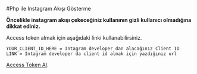 #Php ile Instagram Akışı Gösterme

**Öncelikle instagram akışı çekeceğiniz kullanının gizli kullanıcı olmadığına dikkat ediniz.**

Access token almak için aşağıdaki linki kullanabilirsiniz.
```
YOUR_CLIENT_ID_HERE = Intagram developer dan alacağınız Client ID
LINK = Intagram developer da client id almak için yazdığınız url
```
[Access Token Al](https://www.instagram.com/oauth/authorize/?client_id=YOUR_CLIENT_ID_HERE&redirect_uri=LINK&response_type=token).
